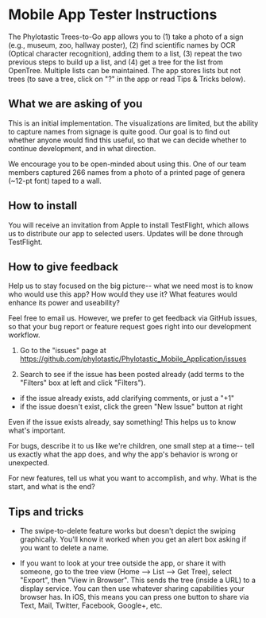# Mobile App Tester Instructions 

The Phylotastic Trees-to-Go app allows you to (1) take a photo of a sign (e.g., museum, zoo, hallway poster), (2) find scientific names by OCR (Optical character recognition), adding them to a list, (3) repeat the two previous steps to build up a list, and (4) get a tree for the list from OpenTree.  Multiple lists can be maintained.  The app stores lists but not trees (to save a tree, click on "?" in the app or read Tips & Tricks below).  

## What we are asking of you 

This is an initial implementation.  The visualizations are limited, but the ability to capture names from signage is quite good.  Our goal is to find out whether anyone would find this useful, so that we can decide whether to continue development, and in what direction.  

We encourage you to be open-minded about using this.  One of our team members captured 266 names from a photo of a printed page of genera (~12-pt font) taped to a wall. 

## How to install 

You will receive an invitation from Apple to install TestFlight, which allows us to distribute our app to selected users. Updates will be done through TestFlight. 

## How to give feedback 

Help us to stay focused on the big picture-- what we need most is to know who would use this app?  How would they use it?  What features would enhance its power and useability?   

Feel free to email us.  However, we prefer to get feedback via GitHub issues, so that your bug report or feature request goes right into our development workflow.  

1. Go to the "issues" page at https://github.com/phylotastic/Phylotastic_Mobile_Application/issues

2. Search to see if the issue has been posted already (add terms to the "Filters" box at left and click "Filters").  
* if the issue already exists, add clarifying comments, or just a "+1"
* if the issue doesn't exist, click the green "New Issue" button at right

Even if the issue exists already, say something!  This helps us to know what's important.  

For bugs, describe it to us like we're children, one small step at a time-- tell us exactly what the app does, and why the app's behavior is wrong or unexpected. 

For new features, tell us what you want to accomplish, and why. What is the start, and what is the end?  

## Tips and tricks 

* The swipe-to-delete feature works but doesn't depict the swiping graphically.  You'll know it worked when you get an alert box asking if you want to delete a name.

* If you want to look at your tree outside the app, or share it with someone, go to the tree view (Home --> List --> Get Tree), select "Export", then "View in Browser".  This sends the tree (inside a URL) to a display service.  You can then use whatever sharing capabilities your browser has.  In iOS, this means you can press one button to share via Text, Mail, Twitter, Facebook, Google+, etc. 
